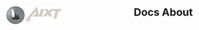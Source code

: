 <div align="center">
<img align="left" width="50" height="50" src="/img/logo_final_circle.png">
<img align="left" width="100" height="50" src="/img/name_Project_final.png">
<h1 align="right">Docs About</h1>
</div>

